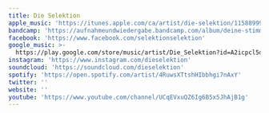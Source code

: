 ```yaml
---
title: Die Selektion
apple_music: 'https://itunes.apple.com/ca/artist/die-selektion/1158899958'
bandcamp: 'https://aufnahmeundwiedergabe.bandcamp.com/album/deine-stimme-ist-der-ursprung-jeglicher-gewalt'
facebook: 'https://www.facebook.com/selektionselektion'
google_music: >-
  https://play.google.com/store/music/artist/Die_Selektion?id=A2icpcl5dw3mlpefnvhvfnlnv5u
instagram: 'https://www.instagram.com/dieselektion'
soundcloud: 'https://soundcloud.com/dieselektion'
spotify: 'https://open.spotify.com/artist/4RuwsXTtshHIbbhgi7nAxY'
twitter: ''
website: ''
youtube: 'https://www.youtube.com/channel/UCqEVxuQZ6Ig6B5x5JhAjB1g'
---
```

